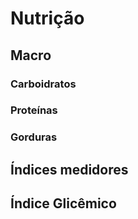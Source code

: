 # Nutrição


## Macro

### Carboidratos

### Proteínas

### Gorduras


## Índices medidores

## Índice Glicêmico